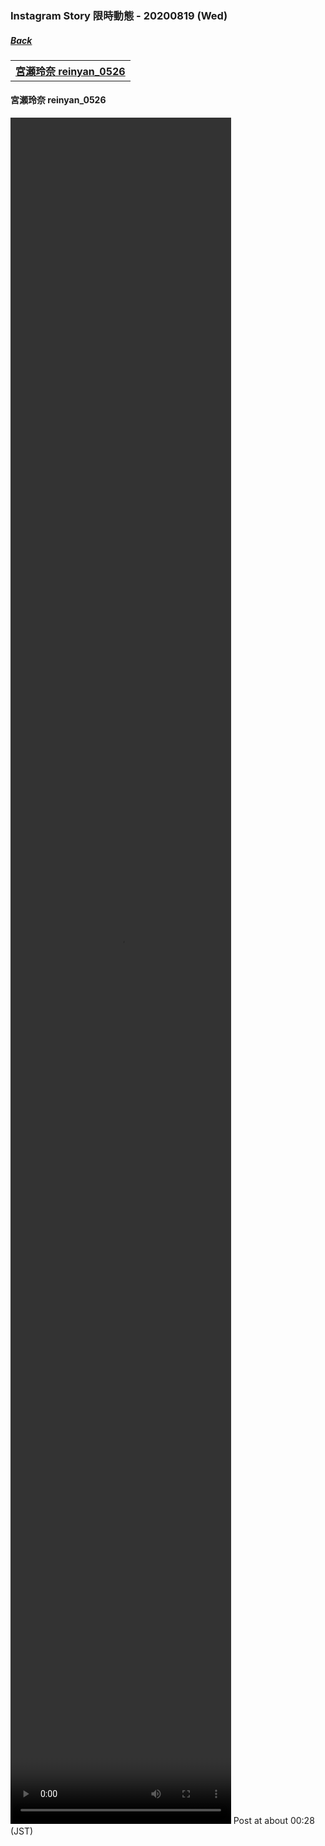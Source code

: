 ### Instagram Story 限時動態 - 20200819 (Wed)
##### [Back](../IGstory_List.md)

<table>
<tr>
<th><a href="#reinyan_0526">宮瀬玲奈 reinyan_0526</a></th>
</tr>
</table>

<a name="reinyan_0526"></a>
#### 宮瀬玲奈 reinyan_0526

<video width="70%" height="70%" controls>
  <source src="../../../../Album/Instagram/IGstory/August2020/20200819/20200819_reinyan_0526_1.mp4" type="video/mp4">
</video>
Post at about 00:28 (JST)  
